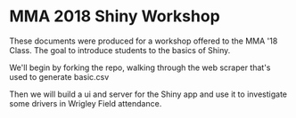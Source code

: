 # MMA 2018 Shiny Workshop
These documents were produced for a workshop offered to the MMA '18 Class. The goal to introduce students to the basics of Shiny. 

We'll begin by forking the repo, walking through the web scraper that's used to generate basic.csv

Then we will build a ui and server for the Shiny app and use it to investigate some drivers in Wrigley Field attendance.
